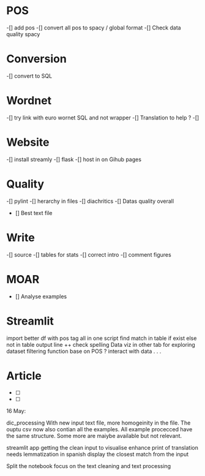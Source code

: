 # POS
 -[] add pos
 -[] convert all pos to spacy / global format
 -[] Check data quality spacy
# Conversion
 -[] convert to SQL
# Wordnet
-[] try link with euro wornet SQL and not wrapper
-[] Translation to help ?
-[] 

# Website
-[] install streamly
-[] flask
-[] host in on Gihub pages
# Quality
 -[] pylint
 -[] herarchy in files
 -[] diachritics
 -[] Datas quality overall
 - [] Best text file
  
 # Write
 -[] source
 -[] tables for stats
 -[] correct intro
 -[] comment figures
 # MOAR
 - [] Analyse examples

# Streamlit

import better df with pos tag
all in one script
find match in table if exist
else not in table
output line
++ check spelling
Data viz in other tab for exploring dataset
filtering function base on POS ?
interact with data . . .




# Article
- [ ]  
- [ ] 

16 May:

dic_processing
With new input text file, more homogeinity in the file.
The ouptu csv now also contian all the examples. All example procecced have the same structure.
Some more are maiybe available but not relevant.

streamlit app
getting the clean input to visualise
enhance print of translation
needs lemmatization in spanish
display the closest match from the input

Split the notebook
focus on the text cleaning and text processing


